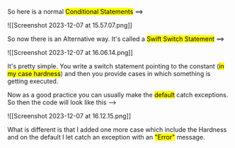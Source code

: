 
So here is a normal <mark class="hltr-red">Conditional Statements</mark>  ==>

![[Screenshot 2023-12-07 at 15.57.07.png]]


So now there is an Alternative way.
It's called a <mark class="hltr-orange">Swift Switch Statement</mark>
==>

![[Screenshot 2023-12-07 at 16.06.14.png]]
 
It's pretty simple.
You write a switch statement pointing to the constant (<mark class="hltr-grey">in my case hardness</mark>) and then you provide cases in which something is getting executed.


Now as a good practice you can usually make the <mark class="hltr-pink">default</mark> catch exceptions.
So then the code will look like this  -->

![[Screenshot 2023-12-07 at 16.12.15.png]]

What is different is that I added one more case which include the Hardness and on the default I let catch an exception with an <mark class="hltr-red">"Error"</mark> message.

   
